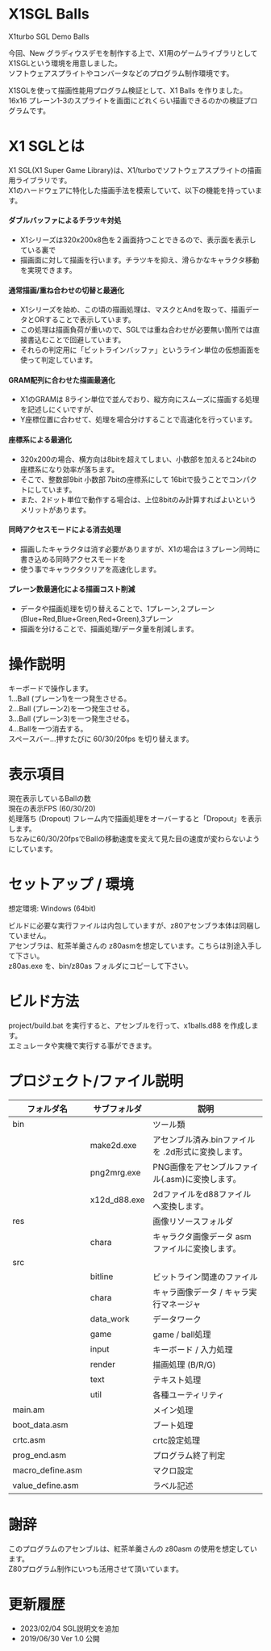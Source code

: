 # X1SGL Balls

X1turbo SGL Demo Balls

今回、New グラディウスデモを制作する上で、X1用のゲームライブラリとしてX1SGLという環境を用意しました。  
ソフトウェアスプライトやコンバータなどのプログラム制作環境です。  
  
X1SGLを使って描画性能用プログラム検証として、X1 Balls を作りました。  
16x16 プレーン1-3のスプライトを画面にどれくらい描画できるのかの検証プログラムです。

# X1 SGLとは
X1 SGL(X1 Super Game Library)は、X1/turboでソフトウェアスプライトの描画用ライブラリです。  
X1のハードウェアに特化した描画手法を模索していて、以下の機能を持っています。

#### ダブルバッファによるチラツキ対処
- X1シリーズは320x200x8色を２画面持つことできるので、表示面を表示している裏で
- 描画面に対して描画を行います。チラツキを抑え、滑らかなキャラクタ移動を実現できます。

#### 通常描画/重ね合わせの切替と最適化
- X1シリーズを始め、この頃の描画処理は、マスクとAndを取って、描画データとORすることで表示しています。
- この処理は描画負荷が重いので、SGLでは重ね合わせが必要無い箇所では直接書込むことで回避しています。
- それらの判定用に「ビットラインバッファ」というライン単位の仮想画面を使って判定しています。

#### GRAM配列に合わせた描画最適化
- X1のGRAMは 8ライン単位で並んでおり、縦方向にスムーズに描画する処理を記述しにくいですが、
- Y座標位置に合わせて、処理を場合分けすることで高速化を行っています。

#### 座標系による最適化
- 320x200の場合、横方向は8bitを超えてしまい、小数部を加えると24bitの座標系になり効率が落ちます。
- そこで、整数部9bit 小数部 7bitの座標系にして 16bitで扱うことでコンパクトにしています。
- また、2ドット単位で動作する場合は、上位8bitのみ計算すればよいというメリットがあります。

#### 同時アクセスモードによる消去処理
- 描画したキャラクタは消す必要がありますが、X1の場合は３プレーン同時に書き込める同時アクセスモードを
- 使う事でキャラクタクリアを高速化します。
  
#### プレーン数最適化による描画コスト削減
- データや描画処理を切り替えることで、1プレーン,２プレーン(Blue+Red,Blue+Green,Red+Green),3プレーン
- 描画を分けることで、描画処理/データ量を削減します。

# 操作説明
キーボードで操作します。  
1…Ball (プレーン1)を一つ発生させる。  
2…Ball (プレーン2)を一つ発生させる。  
3…Ball (プレーン3)を一つ発生させる。  
4…Ballを一つ消去する。  
スペースバー…押すたびに 60/30/20fps を切り替えます。  
  
# 表示項目
現在表示しているBallの数  
現在の表示FPS (60/30/20)  
処理落ち (Dropout) フレーム内で描画処理をオーバーすると「Dropout」を表示します。  
ちなみに60/30/20fpsでBallの移動速度を変えて見た目の速度が変わらないようにしています。  

# セットアップ / 環境
想定環境: Windows (64bit)  

ビルドに必要な実行ファイルは内包していますが、z80アセンブラ本体は同梱していません。  
アセンブラは、紅茶羊羹さんの z80asmを想定しています。こちらは別途入手して下さい。  
z80as.exe を、bin/z80as フォルダにコピーして下さい。  

# ビルド方法
project/build.bat を実行すると、アセンブルを行って、x1balls.d88 を作成します。  
エミュレータや実機で実行する事ができます。  

# プロジェクト/ファイル説明

| フォルダ名       | サブフォルダ | 説明                                                   |
|------------------|--------------|--------------------------------------------------------|
| bin              |              | ツール類                                               |
|                  | make2d.exe   | アセンブル済み.binファイルを .2d形式に変換します。     |
|                  | png2mrg.exe  | PNG画像をアセンブルファイル(.asm)に変換します。        |
|                  | x12d_d88.exe | 2dファイルをd88ファイルへ変換します。                  |
| res              |              | 画像リソースフォルダ                                   |
|                  | chara        | キャラクタ画像データ asm ファイルに変換します。        |
| src              |              |                                                        |
|                  | bitline      | ビットライン関連のファイル                             |
|                  | chara        | キャラ画像データ / キャラ実行マネージャ                |
|                  | data_work    | データワーク                                           |
|                  | game         | game / ball処理                                        |
|                  | input        | キーボード / 入力処理                                  |
|                  | render       | 描画処理 (B/R/G)                                       |
|                  | text         | テキスト処理                                           |
|                  | util         | 各種ユーティリティ                                     |
| main.am          |              | メイン処理                                             |
| boot_data.asm    |              | ブート処理                                             |
| crtc.asm         |              | crtc設定処理                                           |
| prog_end.asm     |              | プログラム終了判定                                     |
| macro_define.asm |              | マクロ設定                                             |
| value_define.asm |              | ラベル記述                                             |

# 謝辞
このプログラムのアセンブルは、紅茶羊羹さんの z80asm の使用を想定しています。  
Z80プログラム制作にいつも活用させて頂いています。  

# 更新履歴
- 2023/02/04 SGL説明文を追加
- 2019/06/30 Ver 1.0 公開  

